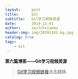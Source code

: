 ```yaml
---
layout:     post
title:      Git
subtitle:   Git学习视频资源
date:       2019-11-01
author:     switchxiaomu
header-img: img/20191101-bg.jpg
catalog: true
tags:                              
    - Git
---
```

**第六篇博客——Git学习视频资源**

>[Git学习视频链接](https://www.bilibili.com/video/av17879644/?p=79)点击跳转.


